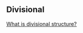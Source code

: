 ## Divisional

[What is divisional structure?](http://exploreflask.sinaapp.com/html/exploreflask/blueprints.html#divisional)
